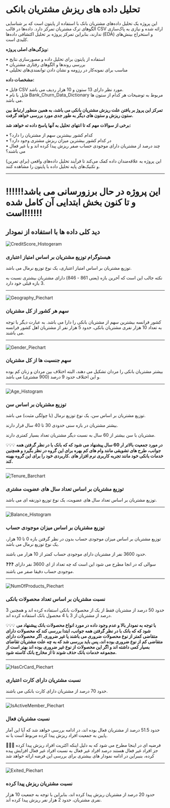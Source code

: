 # تحلیل داده های ریزش مشتریان بانکی


این پروژه یک تحلیل داده‌های مشتریان بانک با استفاده از پایتون است که بر شناسایی الگوهای ترک مشتریان تمرکز دارد. داده‌ها در قالب CSV ارائه شده و نیازی به پاک‌سازی ندارند، بنابراین تمرکز پروژه بر تحلیل اکتشافی داده‌ها (EDA) و استخراج بینش‌های کلیدی است.


**ویژگی‌های اصلی پروژه:**  

• استفاده از پایتون برای تحلیل داده و مصورسازی نتایج  
• بررسی روندها و الگوهای رفتاری مشتریان  
• مناسب برای نمونه‌کار در رزومه و نشان دادن توانمندی‌های تحلیلی


**مشخصات داده:**
 
• فایل CSV مورد نظر دارای 13 ستون و 10 هزار ردیف می باشد.  
• فایل با نام Bank_Churn_Data_Dictionary مربوط به توضیحات هر کدام از ستون ها می باشد.  

**تمرکز این پروژ بر یافتن علت ریزش مشتریان بانکی می باشد، به همین منظور ارتباط بین ستون ریزش و ستون های دیگر به طور جدی مورد بررسی خواهد گرفت.** 

**برخی از سوالات مهم که تا انتهای تحلیل به آنها پاسخ داده ته خواهد شد:**  

• کدام کشور بیشترین سهم از مشتریان را دارد؟  
• در کدام کشور بیشترین میزان ریزش مشتری وجود دارد؟  
• چند درصد از مشتریان دارای موجودی حساب صفر ریزش پیدا کرده اند و یا غیر فعال می باشند؟  

این پروژه به علاقه‌مندان داده کمک می‌کند تا فرآیند تحلیل داده‌های واقعی (برای تمرین) و تکنیک‌های پایه تحلیل داده با پایتون را مشاهده کنند.

---
# ‼️‼️‼️این پروژه در حال برزورسانی می باشد و تا کنون بخش ابتدایی آن کامل شده است‼️‼️‼️

## دید کلی داده ها با استفاده از نمودار

![CreditScore_Histogeram](images/CreditScore_Histogeram.jpg)

### هیستوگرام توزیع مشتریان بر اساس امتیاز اعتباری 

توزیع مشتریان بر اساس امتیاز اعتباری، یک نوع توزیع نرمال می باشد.

نکته جالب این است که آخرین بازه (یعنی 861 - 846) دارای مشتریان بیشتری نسبت به 3 بازه قبلی خود دارد.

---

![Geography_Piechart](images/Geography_Piechart.jpg)

### سهم هر کشور از کل مشتریان

 کشور فرانسه بیشترین سهم از مشتریان بانکی را دارا می باشد. به عبارت دیگر با توجه به تعداد 10 هزار نفری مشتریان بانکی، حدود 5 هزار نفر از مشتریان اهل کشور فرانسه می باشند.

---

![Gender_Piechart](images/Gender_Piechart.jpg)

### سهم جنسیت ها از کل مشتریان

بیشتر مشتریان بانکی را مردان تشکیل می دهند، البته اختلاف بین مردان و زنان کم بوده و این اختلاف حدود 9 درصد (900 مشتری) می باشد.

---

![Age_Histogram](images/Age_Histogram.jpg)

### توزیع مشتریان بر اساس سن

توزیع مشتریان بر اساس سن، یک نوع توزیع نرمال (با چولگی مثبت) می باشد.

بیشتر مشتریان در بازه سنی حدودی 30 تا 40 سال قرار دارند.

مشتریان با سن بیشتر از 60 سال به نسبت دیگر مشتریان تعداد بسیار کمتری دارند.

💡💡💡 **در مورد جمعیت بالاتر ار 60 سال پیشنهاد می شود که که بانک با در نظر گرفتن همه جوانب، طرح های تشویقی مانند وام های کم بهره برای این گروه در نظر بگیرد و همچنین خدمات بانکی خود مانند تجربه کاربری نرم افزار های .کاربردی خود را برای این گروه بهینه کند.**

---

![Tenure_Barchart](images/Tenure_Barchart.jpg)

### توزیع مشتریان بر اساس تعداد سال های عضویت مشتری

 توزیع مشتریان بر اساس تعداد سال های عضویت، یک نوع توزیع ذوزنقه ای می باشد.


---

![Balance_Histogram](images/Balance_Histogram.jpg)

### توزیع مشتریان بر اساس میزان موجودی حساب

 توزیع مشتریان بر اساس میزان موجودی حساب بدون در نظر گرفتن بازه 0 تا 10 هزار، یک نوع توزیع نرمال می باشد.

 حدود 3600 نفر از مشتریان دارای موجودی حساب کمتر از 10 هزار می باشند.

❓❓❓ سوالی که در انجا مطرح می شود این است که چه تعداد از ای 3600 نفر دارای موجودی حساب دقیقا صفر می باشند.

---

![NumOfProducts_Piechart](images/NumOfProducts_Piechart.jpg)

### نسبت مشتریان بر اساس تعداد محصولات بانکی

حدود 50 درصد از مشتریان فقط از یک از محصولات بانکی استفاده کرده اند و همچنین 3 درصد از مشتریان از 3 یا 4 محصول بانک استفاده کرده اند.

💡💡💡 **با توجه به نمودار بالا و عدم وجود داده در مورد انواع محصولات بانک پیشنهاد می شود که که بانک با در نظر گرفتن همه جوانب، ابتدا بررسی کند که محصولات دارای متقاضی کمتر از نوع محصولات ضروری می باشند یا غیر ضروری. اگر محصولات دارای متقاضی کم از نوع ضروری بوده اند، پس باید بررسی شد که به چه علت مشتریان تقاضای بسیار کمی داشته اند و اگر این محصولات از نوع غیر ضروری بوده اند بهتر است از مجموعه خدمات بانک حذف شوند تا از مخارج بانک کاسته شود.**

---

![HasCrCard_Piechart](images/HasCrCard_Piechart.jpg)

### نسبت مشتریان دارای کارت اعتباری

حدود 70 درصد از مشتریان دارای کارت بانکی می باشند.

---

![IsActiveMember_Piechart](images/IsActiveMember_Piechart.jpg)

### نسبت مشتریان فعال

حدود 51.5 درصد از مشتریان فعال بوده اند، در ادامه بررسی خواهد شد که آیا این آمار پایین به جمعیت افراد ریزش پیدا کرده مربوط است یا نه.

 🧪🧪🧪 فرضیه ای در اینجا مطرح می شود که به دلیل اینکه اکثریت افراد ریزش پیدا کرده جز افراد غیر فعال هستند درصد افراد غیر فعال به نسبت افراد غیر فعال افزایش پیده کرده، بنببراین در ادامه نمودار های بیشتری برای بررسی این فرضه ارائه خواهد شد 

---

![Exited_Piechart](images/Exited_Piechart.jpg)

### نسبت مشتریان ریزش پیدا کرده

حدود 20 درصد از مشتریان ریزش پیدا کرده اند، بنابراین با توجه به جمعیت 10 هزار نفری مشتریان، حدود 2 هزار نفر ریزش پیدا کرده اند.

